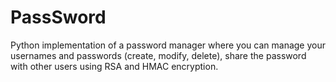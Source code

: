# PassSword
Python implementation of a password manager where you can manage your usernames and passwords (create, modify, delete), share the password with other users using RSA and HMAC encryption.
